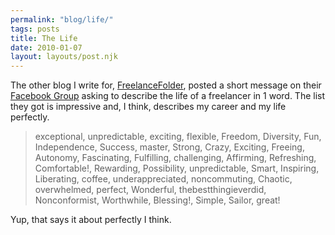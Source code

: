 ```yaml
---
permalink: "blog/life/"
tags: posts
title: The Life
date: 2010-01-07
layout: layouts/post.njk
---
```


The other blog I write for, [FreelanceFolder][1], posted a short message on their [Facebook Group][2] asking to describe the life of a freelancer in 1 word. The list they got is impressive and, I think, describes my career and my life perfectly.



> exceptional, unpredictable, exciting, flexible, Freedom, Diversity, Fun, Independence, Success, master, Strong, Crazy, Exciting, Freeing, Autonomy, Fascinating, Fulfilling, challenging, Affirming, Refreshing, Comfortable!, Rewarding, Possibility, unpredictable, Smart, Inspiring, Liberating, coffee, underappreciated, noncommuting, Chaotic, overwhelmed, perfect, Wonderful, thebestthingieverdid, Nonconformist, Worthwhile, Blessing!, Simple, Sailor, great!

Yup, that says it about perfectly I think.&nbsp;

 [1]: http://freelancefolder.com/
 [2]: http://www.facebook.com/freelancefolder